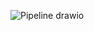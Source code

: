 ![Pipeline drawio](https://github.com/user-attachments/assets/99f86e70-353c-41ac-aa37-c916048e7b3f)
